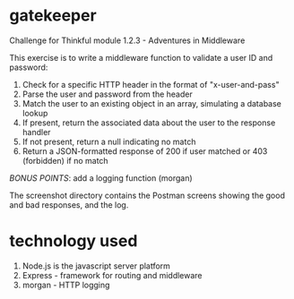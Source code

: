 gatekeeper
==========
Challenge for Thinkful module 1.2.3 - Adventures in Middleware

This exercise is to write a middleware function to validate a user ID and password:
1. Check for a specific HTTP header in the format of "x-user-and-pass"
1. Parse the user and password from the header
1. Match the user to an existing object in an array, simulating a database lookup
1. If present, return the associated data about the user to the response handler
1. If not present, return a null indicating no match
1. Return a JSON-formatted response of 200 if user matched or 403 (forbidden) if no match

*BONUS POINTS*: add a logging function (morgan)

The screenshot directory contains the Postman screens showing the good and bad responses, and the log.

technology used
===============
1. Node.js is the javascript server platform
1. Express - framework for routing and middleware
1. morgan - HTTP logging
